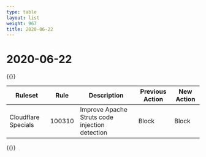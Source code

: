```yaml
---
type: table
layout: list
weight: 967
title: 2020-06-22
---
```


# 2020-06-22

{{<table-wrap>}}<table style="width: 100%">

<thead>
  <tr>
    <th>Ruleset</th>
    <th>Rule</th>
    <th>Description</th>
    <th>Previous Action</th>
    <th>New Action</th>
  </tr>
</thead>
<tbody>
  <tr>
    <td>Cloudflare Specials</td>
    <td>100310</td>
    <td>Improve Apache Struts code injection detection</td>
    <td>Block</td>
    <td>Block</td>
  </tr>
</tbody>

</table>{{</table-wrap>}}
